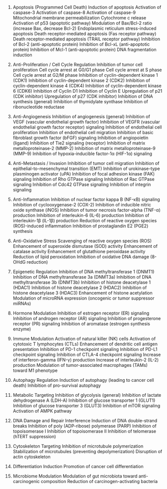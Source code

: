 1. Apoptosis (Programmed Cell Death)
Induction of apoptosis
Activation of caspase-3
Activation of caspase-8
Activation of caspase-9
Mitochondrial membrane permeabilization
Cytochrome c release
Activation of p53 (apoptotic pathway)
Modulation of Bax/Bcl-2 ratio (increase Bax, decrease Bcl-2)
Endoplasmic reticulum stress-induced apoptosis
Death receptor-mediated apoptosis (Fas receptor pathway)
Death receptor-mediated apoptosis (TRAIL receptor pathway)
Inhibition of Bcl-2 (anti-apoptotic protein)
Inhibition of Bcl-xL (anti-apoptotic protein)
Inhibition of Mcl-1 (anti-apoptotic protein)
DNA fragmentation induction

2. Anti-Proliferation / Cell Cycle Regulation
Inhibition of tumor cell proliferation
Cell cycle arrest at G0/G1 phase
Cell cycle arrest at S phase
Cell cycle arrest at G2/M phase
Inhibition of cyclin-dependent kinase 1 (CDK1)
Inhibition of cyclin-dependent kinase 2 (CDK2)
Inhibition of cyclin-dependent kinase 4 (CDK4)
Inhibition of cyclin-dependent kinase 6 (CDK6)
Inhibition of Cyclin D1
Inhibition of Cyclin E
Upregulation of p21 (CDK inhibitor)
Upregulation of p27 (CDK inhibitor)
Inhibition of DNA synthesis (general)
Inhibition of thymidylate synthase
Inhibition of ribonucleotide reductase

3. Anti-Angiogenesis
Inhibition of angiogenesis (general)
Inhibition of VEGF (vascular endothelial growth factor)
Inhibition of VEGFR (vascular endothelial growth factor receptor) signaling
Inhibition of endothelial cell proliferation
Inhibition of endothelial cell migration
Inhibition of basic fibroblast growth factor (bFGF) signaling
Inhibition of angiopoietin (ligand)
Inhibition of Tie2 signaling (receptor)
Inhibition of matrix metalloproteinase-2 (MMP-2)
Inhibition of matrix metalloproteinase-9 (MMP-9)
Inhibition of hypoxia-inducible factor-1α (HIF-1α) signaling

4. Anti-Metastasis / Invasion
Inhibition of tumor cell migration
Inhibition of epithelial-to-mesenchymal transition (EMT)
Inhibition of urokinase-type plasminogen activator (uPA)
Inhibition of focal adhesion kinase (FAK) signaling
Inhibition of Rho GTPase signaling
Inhibition of Rac GTPase signaling
Inhibition of Cdc42 GTPase signaling
Inhibition of integrin signaling

5. Anti-Inflammation
Inhibition of nuclear factor kappa B (NF-κB) signaling
Inhibition of cyclooxygenase-2 (COX-2)
Inhibition of inducible nitric oxide synthase (iNOS)
Inhibition of tumor necrosis factor-alpha (TNF-α) production
Inhibition of interleukin-6 (IL-6) production
Inhibition of interleukin-1β (IL-1β) production
Reduction of reactive oxygen species (ROS)-induced inflammation
Inhibition of prostaglandin E2 (PGE2) synthesis

6. Anti-Oxidative Stress
Scavenging of reactive oxygen species (ROS)
Enhancement of superoxide dismutase (SOD) activity
Enhancement of catalase activity
Enhancement of glutathione peroxidase activity
Reduction of lipid peroxidation
Inhibition of oxidative DNA damage (8-OHdG reduction)

7. Epigenetic Regulation
Inhibition of DNA methyltransferase 1 (DNMT1)
Inhibition of DNA methyltransferase 3a (DNMT3a)
Inhibition of DNA methyltransferase 3b (DNMT3b)
Inhibition of histone deacetylase 1 (HDAC1)
Inhibition of histone deacetylase 2 (HDAC2)
Inhibition of histone deacetylase 3 (HDAC3)
Enhancement of histone acetylation
Modulation of microRNA expression (oncogenic or tumor suppressor miRNAs)

8. Hormone Modulation
Inhibition of estrogen receptor (ER) signaling
Inhibition of androgen receptor (AR) signaling
Inhibition of progesterone receptor (PR) signaling
Inhibition of aromatase (estrogen synthesis enzyme)

9. Immune Modulation
Activation of natural killer (NK) cells
Activation of cytotoxic T lymphocytes (CTLs)
Enhancement of dendritic cell antigen presentation
Inhibition of PD-1 checkpoint signaling
Inhibition of PD-L1 checkpoint signaling
Inhibition of CTLA-4 checkpoint signaling
Increase of interferon-gamma (IFN-γ) production
Increase of interleukin-2 (IL-2) production
Modulation of tumor-associated macrophages (TAMs) toward M1 phenotype

10. Autophagy Regulation
Induction of autophagy (leading to cancer cell death)
Inhibition of pro-survival autophagy

11. Metabolic Targeting
Inhibition of glycolysis (general)
Inhibition of lactate dehydrogenase A (LDH-A)
Inhibition of glucose transporter 1 (GLUT1)
Inhibition of glucose transporter 3 (GLUT3)
Inhibition of mTOR signaling
Activation of AMPK pathway

12. DNA Damage and Repair Interference
Induction of DNA double-strand breaks
Inhibition of poly (ADP-ribose) polymerase (PARP)
Inhibition of topoisomerase I
Inhibition of topoisomerase II
Inhibition of telomerase (hTERT suppression)

13. Cytoskeleton Targeting
Inhibition of microtubule polymerization
Stabilization of microtubules (preventing depolymerization)
Disruption of actin cytoskeleton

14. Differentiation Induction
Promotion of cancer cell differentiation

15. Microbiome Modulation
Modulation of gut microbiota toward anti-carcinogenic composition
Reduction of carcinogen-activating bacteria
